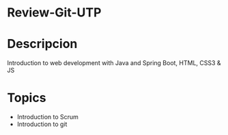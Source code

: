 # Review-Git-UTP

# Descripcion
Introduction to web development with Java and Spring Boot, HTML, CSS3 & JS

# Topics

- Introduction to Scrum
- Introduction to git